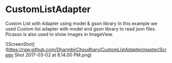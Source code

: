 # CustomListAdapter
Custom List with Adapter using model &amp; gson library
In this example we used Custom list adapter with model and gson library to read json files. Picasso is also used to show images in ImageView.

![ScreenShot](https://raw.github.com/DharmbirChoudhary/CustomListAdapter/master/Screen Shot 2017-03-02 at 8.14.00 PM.png)
